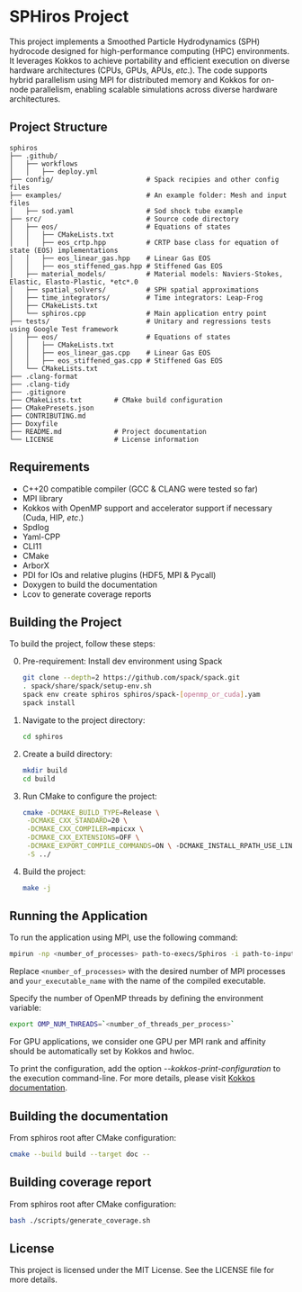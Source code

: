 # SPHiros Project

This project implements a Smoothed Particle Hydrodynamics (SPH) hydrocode designed for high-performance computing (HPC) environments. It leverages Kokkos to achieve portability and efficient execution on diverse hardware architectures (CPUs, GPUs, APUs, *etc*.). The code supports hybrid parallelism using MPI for distributed memory and Kokkos for on-node parallelism, enabling scalable simulations across diverse hardware architectures.

## Project Structure

```
sphiros
├── .github/           
│   ├── workflows      
│   │   ├── deploy.yml      
├── config/                       # Spack recipies and other config files
├── examples/                     # An example folder: Mesh and input files
│   ├── sod.yaml                  # Sod shock tube example
├── src/                          # Source code directory
│   ├── eos/                      # Equations of states
│   │   ├── CMakeLists.txt
│   │   ├── eos_crtp.hpp          # CRTP base class for equation of state (EOS) implementations
│   │   ├── eos_linear_gas.hpp    # Linear Gas EOS
│   │   ├── eos_stiffened_gas.hpp # Stiffened Gas EOS
│   ├── material_models/          # Material models: Naviers-Stokes, Elastic, Elasto-Plastic, *etc*.0
│   ├── spatial_solvers/          # SPH spatial approximations
│   ├── time_integrators/         # Time integrators: Leap-Frog
│   ├── CMakeLists.txt    
│   └── sphiros.cpp               # Main application entry point
├── tests/                        # Unitary and regressions tests using Google Test framework
│   ├── eos/                      # Equations of states
│   │   ├── CMakeLists.txt
│   │   ├── eos_linear_gas.cpp    # Linear Gas EOS
│   │   ├── eos_stiffened_gas.cpp # Stiffened Gas EOS
│   └── CMakeLists.txt    
├── .clang-format
├── .clang-tidy 
├── .gitignore
├── CMakeLists.txt        # CMake build configuration
├── CMakePresets.json
├── CONTRIBUTING.md
├── Doxyfile 
├── README.md             # Project documentation
└── LICENSE               # License information
```

## Requirements

- C++20 compatible compiler (GCC & CLANG were tested so far)
- MPI library
- Kokkos with OpenMP support and accelerator support if necessary (Cuda, HIP, *etc*.)
- Spdlog
- Yaml-CPP
- CLI11
- CMake
- ArborX
- PDI for IOs and relative plugins (HDF5, MPI & Pycall)
- Doxygen to build the documentation
- Lcov to generate coverage reports

## Building the Project

To build the project, follow these steps:

0. Pre-requirement: Install dev environment using Spack
   ```bash
   git clone --depth=2 https://github.com/spack/spack.git
   . spack/share/spack/setup-env.sh
   spack env create sphiros sphiros/spack-[openmp_or_cuda].yam
   spack install
   ```

1. Navigate to the project directory:

   ```bash
   cd sphiros
   ```

2. Create a build directory:

   ```bash
   mkdir build
   cd build
   ```

3. Run CMake to configure the project:

   ```bash
   cmake -DCMAKE_BUILD_TYPE=Release \
    -DCMAKE_CXX_STANDARD=20 \
    -DCMAKE_CXX_COMPILER=mpicxx \
    -DCMAKE_CXX_EXTENSIONS=OFF \
    -DCMAKE_EXPORT_COMPILE_COMMANDS=ON \ -DCMAKE_INSTALL_RPATH_USE_LINK_PATH=ON \
    -S ../
   ```

4. Build the project:

   ```bash
   make -j
   ```

## Running the Application

To run the application using MPI, use the following command:

```bash
mpirun -np <number_of_processes> path-to-execs/Sphiros -i path-to-input.yaml
```

Replace `<number_of_processes>` with the desired number of MPI processes and `your_executable_name` with the name of the compiled executable. 

Specify the number of OpenMP threads by defining the environment variable:
```bash
export OMP_NUM_THREADS=`<number_of_threads_per_process>`
```

For GPU applications, we consider one GPU per MPI rank and affinity should be automatically set by Kokkos and hwloc.

To print the configuration, add the option *--kokkos-print-configuration* to the execution command-line. For more details, please visit [Kokkos documentation](https://kokkos.org/kokkos-core-wiki/ProgrammingGuide/Initialization.html).

## Building the documentation

From sphiros root after CMake configuration:
```bash
cmake --build build --target doc --
```

## Building coverage report

From sphiros root after CMake configuration:
```bash
bash ./scripts/generate_coverage.sh
```

## License

This project is licensed under the MIT License. See the LICENSE file for more details.
